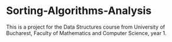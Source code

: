 # Sorting-Algorithms-Analysis
This is a project for the Data Structures course from University of Bucharest, Faculty of Mathematics and Computer Science, year 1.
